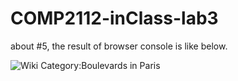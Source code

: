 # COMP2112-inClass-lab3

about #5, the result of browser console is like below.

![Wiki Category:Boulevards in Paris](http://yurizm.work/wiki-yuta.png)
